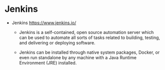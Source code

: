 # Jenkins

- Jenkins <https://www.jenkins.io/>

  - Jenkins is a self-contained, open source automation server which can be used to automate all sorts of tasks related to building, testing, and delivering or deploying software.

  - Jenkins can be installed through native system packages, Docker, or even run standalone by any machine with a Java Runtime Environment (JRE) installed.